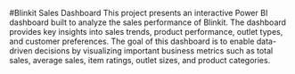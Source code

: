 #Blinkit Sales Dashboard 
This project presents an interactive Power BI dashboard built to analyze the sales performance of Blinkit. The dashboard provides key insights into sales trends, product performance, outlet types, and customer preferences.
The goal of this dashboard is to enable data-driven decisions by visualizing important business metrics such as total sales, average sales, item ratings, outlet sizes, and product categories.
